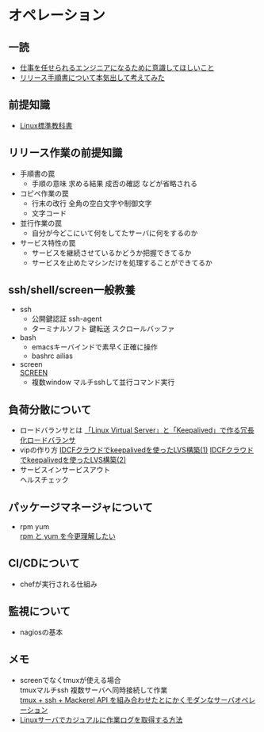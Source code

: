 # オペレーション

## 一読
* [仕事を任せられるエンジニアになるために意識してほしいこと](https://tech.tabechoku.com/entry/2019/05/02/182457)
* [リリース手順書について本気出して考えてみた](http://road-to-king.hatenablog.com/entry/2014/02/17/%E3%83%AA%E3%83%AA%E3%83%BC%E3%82%B9%E6%89%8B%E9%A0%86%E6%9B%B8%E3%81%AB%E3%81%A4%E3%81%84%E3%81%A6%E6%9C%AC%E6%B0%97%E5%87%BA%E3%81%97%E3%81%A6%E8%80%83%E3%81%88%E3%81%A6%E3%81%BF%E3%81%9F_%23Clea)

## 前提知識
* [Linux標準教科書](https://linuc.org/textbooks/linux/)

## リリース作業の前提知識
* 手順書の罠
    * 手順の意味 求める結果 成否の確認 などが省略される
* コピペ作業の罠
    * 行末の改行 全角の空白文字や制御文字
    * 文字コード
* 並行作業の罠
    * 自分が今どこにいて何をしてたサーバに何をするのか
* サービス特性の罠
    * サービスを継続させているかどうか把握できてるか
    * サービスを止めたマシンだけを処理することができてるか

## ssh/shell/screen一般教養
* ssh
    * 公開鍵認証 ssh-agent
    * ターミナルソフト 鍵転送 スクロールバッファ
* bash
    * emacsキーバインドで素早く正確に操作
    * bashrc ailias
* screen  
  [SCREEN](https://linuxjm.osdn.jp/html/GNU_screen/man1/screen.1.html)
    * 複数window マルチsshして並行コマンド実行


## 負荷分散について
* ロードバランサとは
  [「Linux Virtual Server」と「Keepalived」で作る冗長化ロードバランサ](https://knowledge.sakura.ad.jp/274/)
* vipの作り方
  [IDCFクラウドでkeepalivedを使ったLVS構築(1)](https://blog.idcf.jp/entry/cloud/keepalived/)
  [IDCFクラウドでkeepalivedを使ったLVS構築(2)](https://blog.idcf.jp/entry/cloud/keepalived2/)
* サービスインサービスアウト  
ヘルスチェック


## パッケージマネージャについて
* rpm yum  
[rpm と yum を今更理解したい](httpsす://qiita.com/spadeloves/items/2d829e33d7a9c1b36923)

## CI/CDについて
* chefが実行される仕組み

## 監視について
* nagiosの基本

## メモ
* screenでなくtmuxが使える場合  
tmuxマルチssh 複数サーバへ同時接続して作業  
  [tmux + ssh + Mackerel API を組み合わせたとにかくモダンなサーバオペレーション](https://blog.yuuk.io/entry/tmux-ssh-mackerel)
* [Linuxサーバでカジュアルに作業ログを取得する方法](https://qiita.com/keigodasu/items/3eebbc079274ad8dd2c2)